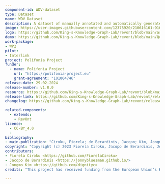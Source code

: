 ```yaml
---
component-id: WDV-dataset
type: Dataset
name: WDV Dataset
description: A dataset of manually annotated and automatically generated competency questions and verbalisation abstractions from Wikidata (WDV). Manual annotations are provided in the WDV-CQ-HA subset, whereas those automatically generated using RevOnt can be found in WDV-CQ-RO.
image: https://user-images.githubusercontent.com/12375920/210616161-9105a046-c809-4182-beb6-5ef4556ec101.png
logo: https://github.com/King-s-Knowledge-Graph-Lab/revont/blob/main/assets/RevOnt_logo.png
demo: https://github.com/King-s-Knowledge-Graph-Lab/revont/blob/main/Quickstart_revont.ipynb
work-package: 
- WP2
pilot:
- Interlink
project: Polifonia Project
funder:
  - name: Polifonia Project
    url: "https://polifonia-project.eu"
    grant-agreement: "101004746"
release-date: 29-02-2024
release-number: v1.0.0
resource: https://github.com/King-s-Knowledge-Graph-Lab/revont/blob/main/assets/WDV-CQ.zip
release-link: https://github.com/King-s-Knowledge-Graph-Lab/revont/releases/tag/v1.0.0
changelog: https://github.com/King-s-Knowledge-Graph-Lab/revont/releases

related-components:
  - extends:
    - RevOnt
licence:
  - CC-BY_4.0
  - 
bibliography:
- main-publication: "Ciroku, Fiorela; de Berardinis, Jacopo; Kim, Jongmo; Meroño Peñuela, Albert; Presutti, Valentina; Simperl, Elena. RevOnt: Reverse Engineering of Competency Questions from Knowledge Graphs via Language Models"
copyright: "Copyright (c) 2023 Fiorela Ciroku, Jacopo de Berardinis, Jongmo Kim"
contributors:
- Fiorela Ciroku <https://github.com/FiorelaCiroku>
- Jacopo de Berardinis <https://jonnybluesman.github.io/>
- Jongmo Kim <https://github.com/dignityc>
credits: "This project has received funding from the European Union’s Horizon 2020 research and innovation programme under grant agreement N. 101004746"

---
```

